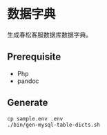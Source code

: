 # 数据字典

生成春松客服数据库数据字典。

## Prerequisite

* Php
* pandoc

## Generate

```
cp sample.env .env
./bin/gen-mysql-table-dicts.sh
```